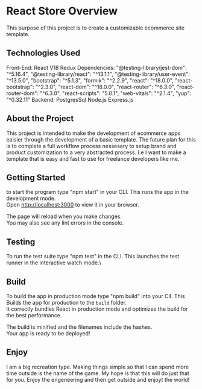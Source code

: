 # React Store Overview

This purpose of this project is to create a customizable ecommerce site template. 

## Technologies Used

Front-End:
   React V18
   Redux
Dependencies:
    "@testing-library/jest-dom": "^5.16.4",
    "@testing-library/react": "^13.1.1",
    "@testing-library/user-event": "^13.5.0",
    "bootstrap": "^5.1.3",
    "formik": "^2.2.9",
    "react": "^18.0.0",
    "react-bootstrap": "^2.3.0",
    "react-dom": "^18.0.0",
    "react-router": "^6.3.0",
    "react-router-dom": "^6.3.0",
    "react-scripts": "5.0.1",
    "web-vitals": "^2.1.4",
    "yup": "^0.32.11"
Backend:
   PostgresSql
   Node.js
   Express.js
   
## About the Project

This project is intended to make the development of ecommerce apps eaisier through the development of a basic template.  The future plan for this is to complete a full workflow process nessesary to setup brand and product customization to a very abstracted process. I.e I want to make a template that is easy and fast to use for freelance developers like me.  

## Getting Started 

to start the program type "npm start" in your CLI. This runs the app in the development mode.\
Open [http://localhost:3000](http://localhost:3000) to view it in your browser.

The page will reload when you make changes.\
You may also see any lint errors in the console.


## Testing

To run the test suite type "npm test" in the CLI. This launches the test runner in the interactive watch mode.\

## Build 

To build the app in production mode type "npm build" into your ClI. This Builds the app for production to the `build` folder.\
It correctly bundles React in production mode and optimizes the build for the best performance.

The build is minified and the filenames include the hashes.\
Your app is ready to be deployed!

## Enjoy

I am a big recreation type. Making things simple so that I can spend more time outside is the name of the game. My hope is that this will do just that for you.  Enjoy the engeneering and then get outside and enjoyt the world! 
